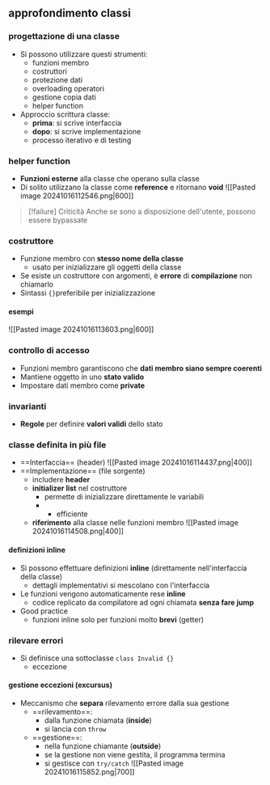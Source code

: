 ## approfondimento classi
### progettazione di una classe
- Si possono utilizzare questi strumenti:
	- funzioni membro
	- costruttori
	- protezione dati
	- overloading operatori
	- gestione copia dati
	- helper function
- Approccio scrittura classe:
	- **prima**: si scrive interfaccia
	- **dopo**: si scrive implementazione
	- processo iterativo e di testing
### helper function
- **Funzioni esterne** alla classe che operano sulla classe
- Di solito utilizzano la classe come **reference** e ritornano **void**
![[Pasted image 20241016112546.png|600]]
>[!failure] Criticità
>Anche se sono a disposizione dell'utente, possono essere bypassate

### costruttore
- Funzione membro con **stesso nome della classe**
	- usato per inizializzare gli oggetti della classe
- Se esiste un costruttore con argomenti, è **errore** di **compilazione** non chiamarlo
- Sintassi ```{}```preferibile per inizializzazione
#### esempi
![[Pasted image 20241016113603.png|600]]
### controllo di accesso
- Funzioni membro garantiscono che **dati membro siano sempre coerenti**
- Mantiene oggetto in uno **stato valido**
- Impostare dati membro come **private**
### invarianti
- **Regole** per definire **valori validi** dello stato
### classe definita in più file
- ==Interfaccia== (header)
![[Pasted image 20241016114437.png|400]]
- ==Implementazione== (file sorgente)
	- includere **header**
	- **initializer list** nel costruttore
		- permette di inizializzare direttamente le variabili
		- + efficiente
	- **riferimento** alla classe nelle funzioni membro
![[Pasted image 20241016114508.png|400]]
#### definizioni inline
- Si possono effettuare definizioni **inline** (direttamente nell'interfaccia della classe)
	- dettagli implementativi si mescolano con l'interfaccia
- Le funzioni vengono automaticamente rese **inline**
	- codice replicato da compilatore ad ogni chiamata **senza fare jump**
- Good practice
	- funzioni inline solo per funzioni molto **brevi** (getter)
### rilevare errori
- Si definisce una sottoclasse ```class Invalid {}```
	- eccezione
#### gestione eccezioni (excursus)
- Meccanismo che **separa** rilevamento errore dalla sua gestione
	- ==rilevamento==:
		- dalla funzione chiamata (**inside**)
		- si lancia con ```throw```
	- ==gestione==:
		- nella funzione chiamante (**outside**)
		- se la gestione non viene gestita, il programma termina
		- si gestisce con ```try/catch```
![[Pasted image 20241016115852.png|700]]